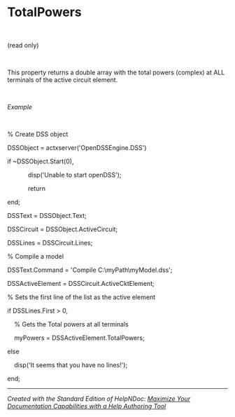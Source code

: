 # TotalPowers

&nbsp;

(read only)

&nbsp;

This property returns a double array with the total powers (complex) at ALL terminals of the active circuit element.

&nbsp;

*Example*

&nbsp;

% Create DSS object

DSSObject = actxserver('OpenDSSEngine.DSS')

if ~DSSObject.Start(0),

&nbsp; &nbsp; &nbsp; &nbsp; &nbsp; &nbsp; disp('Unable to start openDSS');

&nbsp; &nbsp; &nbsp; &nbsp; &nbsp; &nbsp; return

end;

DSSText = DSSObject.Text;

DSSCircuit = DSSObject.ActiveCircuit;

DSSLines = DSSCircuit.Lines;

% Compile a model &nbsp; &nbsp;

DSSText.Command = 'Compile C:\\myPath\\myModel.dss';

DSSActiveElement = DSSCircuit.ActiveCktElement;

% Sets the first line of the list as the active element

if DSSLines.First \> 0,

&nbsp; &nbsp; % Gets the Total powers at all terminals

&nbsp; &nbsp; myPowers = DSSActiveElement.TotalPowers;

else&nbsp;

&nbsp; &nbsp; disp('It seems that you have no lines\!');

end;

***
_Created with the Standard Edition of HelpNDoc: [Maximize Your Documentation Capabilities with a Help Authoring Tool](<https://www.helpauthoringsoftware.com>)_
